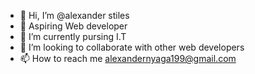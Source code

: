 - 👋 Hi, I’m @alexander stiles
- 👀 Aspiring Web developer
- 🌱 I’m currently pursing I.T 
- 💞️ I’m looking to collaborate with other web developers
- 📫 How to reach me alexandernyaga199@gmail.com

<!---
alexander784/alexander784 is a ✨ special ✨ repository because its `README.md` (this file) appears on your GitHub profile.
You can click the Preview link to take a look at your changes.
--->
